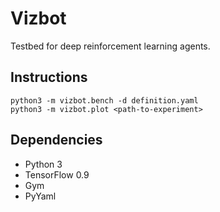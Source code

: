 Vizbot
======

Testbed for deep reinforcement learning agents.

## Instructions

```shell
python3 -m vizbot.bench -d definition.yaml
python3 -m vizbot.plot <path-to-experiment>
```

## Dependencies

- Python 3
- TensorFlow 0.9
- Gym
- PyYaml
